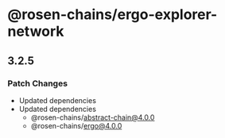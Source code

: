 # @rosen-chains/ergo-explorer-network

## 3.2.5

### Patch Changes

- Updated dependencies
- Updated dependencies
  - @rosen-chains/abstract-chain@4.0.0
  - @rosen-chains/ergo@4.0.0

